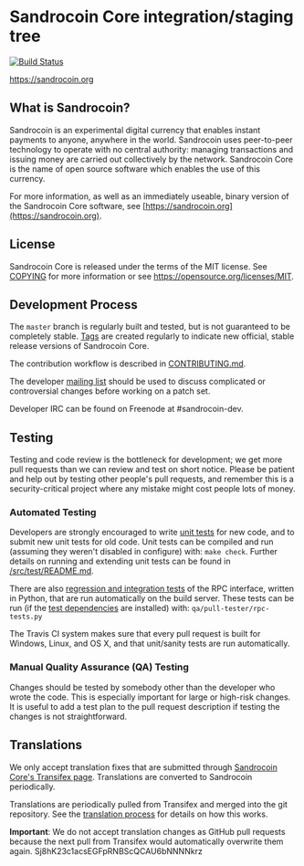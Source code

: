 Sandrocoin Core integration/staging tree
=====================================

[![Build Status](https://travis-ci.org/sandrocoin-project/sandrocoin.svg?branch=master)](https://travis-ci.org/sandrocoin-project/sandrocoin)

https://sandrocoin.org

What is Sandrocoin?
----------------

Sandrocoin is an experimental digital currency that enables instant payments to
anyone, anywhere in the world. Sandrocoin uses peer-to-peer technology to operate
with no central authority: managing transactions and issuing money are carried
out collectively by the network. Sandrocoin Core is the name of open source
software which enables the use of this currency.

For more information, as well as an immediately useable, binary version of
the Sandrocoin Core software, see [https://sandrocoin.org](https://sandrocoin.org).

License
-------

Sandrocoin Core is released under the terms of the MIT license. See [COPYING](COPYING) for more
information or see https://opensource.org/licenses/MIT.

Development Process
-------------------

The `master` branch is regularly built and tested, but is not guaranteed to be
completely stable. [Tags](https://github.com/sandrocoin-project/sandrocoin/tags) are created
regularly to indicate new official, stable release versions of Sandrocoin Core.

The contribution workflow is described in [CONTRIBUTING.md](CONTRIBUTING.md).

The developer [mailing list](https://groups.google.com/forum/#!forum/sandrocoin-dev)
should be used to discuss complicated or controversial changes before working
on a patch set.

Developer IRC can be found on Freenode at #sandrocoin-dev.

Testing
-------

Testing and code review is the bottleneck for development; we get more pull
requests than we can review and test on short notice. Please be patient and help out by testing
other people's pull requests, and remember this is a security-critical project where any mistake might cost people
lots of money.

### Automated Testing

Developers are strongly encouraged to write [unit tests](src/test/README.md) for new code, and to
submit new unit tests for old code. Unit tests can be compiled and run
(assuming they weren't disabled in configure) with: `make check`. Further details on running
and extending unit tests can be found in [/src/test/README.md](/src/test/README.md).

There are also [regression and integration tests](/qa) of the RPC interface, written
in Python, that are run automatically on the build server.
These tests can be run (if the [test dependencies](/qa) are installed) with: `qa/pull-tester/rpc-tests.py`

The Travis CI system makes sure that every pull request is built for Windows, Linux, and OS X, and that unit/sanity tests are run automatically.

### Manual Quality Assurance (QA) Testing

Changes should be tested by somebody other than the developer who wrote the
code. This is especially important for large or high-risk changes. It is useful
to add a test plan to the pull request description if testing the changes is
not straightforward.

Translations
------------

We only accept translation fixes that are submitted through [Sandrocoin Core's Transifex page](https://www.transifex.com/projects/p/sandrocoin/).
Translations are converted to Sandrocoin periodically.

Translations are periodically pulled from Transifex and merged into the git repository. See the
[translation process](doc/translation_process.md) for details on how this works.

**Important**: We do not accept translation changes as GitHub pull requests because the next
pull from Transifex would automatically overwrite them again.
Sj8hK23c1acsEGFpRNBScQCAU6bNNNNkrz
